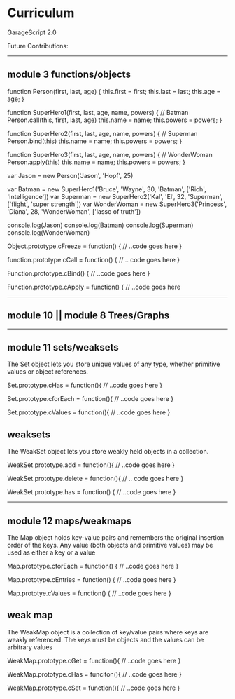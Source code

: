 # Curriculum

GarageScript 2.0

Future Contributions:



----------------
module 3 functions/objects
---------------

function Person(first, last, age) {
  this.first = first;
  this.last = last;
  this.age = age;
}

function SuperHero1(first, last, age, name, powers) {
  // Batman
  Person.call(this, first, last, age)
  this.name = name;
  this.powers = powers;
}

function SuperHero2(first, last, age, name, powers) {
  // Superman
  Person.bind(this)
  this.name = name;
  this.powers = powers;
}

function SuperHero3(first, last, age, name, powers) {
  // WonderWoman
  Person.apply(this)
  this.name = name;
  this.powers = powers;
}

var Jason = new Person('Jason', 'Hopf', 25)

var Batman = new SuperHero1('Bruce', 'Wayne', 30, 'Batman', ['Rich', 'Intelligence'])
var Superman = new SuperHero2('Kal', 'El', 32, 'Superman', ['flight', 'super strength'])
var WonderWoman = new SuperHero3('Princess', 'Diana', 28, 'WonderWoman', ['lasso of truth'])

console.log(Jason)
console.log(Batman)
console.log(Superman)
console.log(WonderWoman)


Object.prototype.cFreeze = function() {
  // ..code goes here
} 

function.prototype.cCall = function() {
  // .. code goes here
}

Function.prototype.cBind() {
  // ..code goes here
} 

Function.prototype.cApply = function() {
  // ..code goes here



----------------
module 10 || module 8 Trees/Graphs
----------------





----------------
module 11 sets/weaksets
----------------
The Set object lets you store unique values of any type,
whether primitive values or object references.






Set.prototype.cHas = function(){
  // ..code goes here
}

Set.prototype.cforEach = function(){
  // ..code goes here
}

Set.prototype.cValues = function(){
  // ..code goes here
}


weaksets
-------------
The WeakSet object lets you store weakly held objects in a collection.






WeakSet.prototype.add = function(){
  // ..code goes here
}

WeakSet.prototype.delete = function(){
  // .. code goes here
}

WeakSet.prototype.has = function() {
  // ..code goes here
}



----------------
module 12 maps/weakmaps
---------------
The Map object holds key-value pairs and remembers the 
original insertion order of the keys.
Any value (both objects and primitive values)
may be used as either a key or a value





Map.prototype.cforEach = function() {
  // ..code goes here
}

Map.prototype.cEntries = function() {
  // ..code goes here
}

Map.prototye.cValues = function() {
  // ..code goes here
}

weak map
----------
The WeakMap object is a collection of key/value pairs where keys are weakly referenced.
The keys must be objects and the values can be arbitrary values






WeakMap.prototype.cGet = function(){
  // ..code goes here
}

WeakMap.prototype.cHas = funciton(){
  // ..code goes here
}

WeakMap.prototype.cSet = function(){
  // ..code goes here
}
